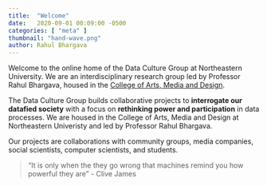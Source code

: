 ```yaml
---
title:  "Welcome"
date:   2020-09-01 00:09:00 -0500
categories: [ "meta" ]
thumbnail: "hand-wave.png"
author: Rahul Bhargava
---
```


Welcome to the online home of the Data Culture Group at Northeastern University. We are an interdisciplinary research group led by Professor Rahul Bhargava, housed in the [College of Arts, Media and Design](http://camd.northeastern.edu).

The Data Culture Group builds collaborative projects to **interrogate our datafied society** with a focus on **rethinking power and participation** in data processes. We are housed in the College of Arts, Media and Design at Northeastern Univeristy and led by Professor Rahul Bhargava.

Our projects are collaborations with community groups, media companies, social scientists, computer scientists, and students.

> “It is only when the they go wrong that machines remind you how powerful they are” - Clive James
